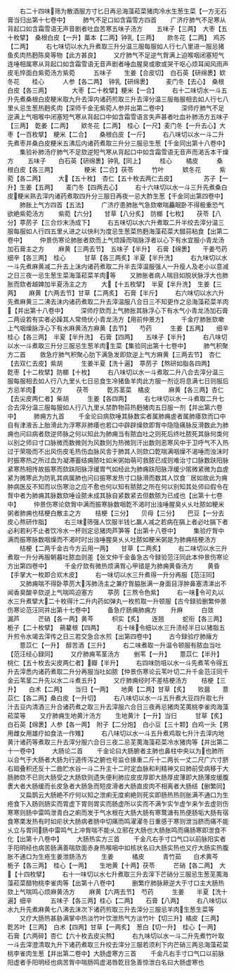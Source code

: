 <!-- { "loadSidebar": true } -->
　　右二十四味筛为散酒服方寸匕日再忌海藻菘菜猪肉冷水生葱生菜【一方无石膏当归出第十七卷中】
　　肺气不足口如含霜雪方四首
　　广济疗肺气不足寒从背起口如含霜雪语无声音剧者吐血苦寒五味子汤方
　　五味子【三两】　大枣【五十枚擘】　桑根白皮【一升】藁本【二两】钟乳【三两】　　款冬花【二两】　鸡苏【二两】
　　右七味切以水九升煮取三升分温三服每服如人行七八里进一服忌猪鱼炙肉热麪陈臭等物【此方甚良】
　　又疗肺气不足逆气胷满上迫喉咽闭塞短气连唾相属寒从背起口如含霜雪语无音声剧者唾血腥臭或歌或哭干呕心烦耳闻风雨声皮毛悴面白紫菀汤方紫菀　　　五味子　　生姜【合皮切】　白石英【研绵褁】欵冬花　　桂心　　　人参【各二两】　钟乳【研绵褁】
　　麦门冬【去心】　桑根白皮【各三两】　　　　大枣【二十枚擘】粳米【一合】
　　右十二味切水一斗五升先煮桑根白皮粳米取九升去滓内诸药煎取三升去滓分温三服毎服相去如人行七八里乆忌生葱热麪炙肉【深师千金无紫菀人参并出第二卷中】
　　深师疗肺气不足逆满上气咽喉中闭塞短气寒从背起口中如含霜雪语言失声甚者吐血补肺汤方五味子【三两】　亁姜【二两】　　欵冬花【二两】　桂心【一尺】麦门冬【一升去心】大枣【一百枚擘】　粳米【二合】　　桑根白皮【一斤】
　　右八味切以水一斗二升先煮枣并桑白皮粳米五沸后内诸药煮取三升分三服忌生葱【千金同出第十八卷中】
　　集验补肺汤疗肺气不足欬逆短气寒从背起口中如含霜雪语无音声而渇舌本干燥方
　　五味子　　白石英【研绵褁】钟乳【同上】　　　桂心
　　橘皮　　　桑根白皮【各三两】　　　　　粳米【二合】茯苓　　　竹叶　　　欵冬花　　　紫菀【各二两】
　　大【五十枚】　杏仁【五十枚去两仁去皮】　　　　　苏子【一升】生姜【五两】　　麦门冬【四两去心】
　　右十六味切以水一斗三升先煮桑白皮粳米熟去滓内诸药煮取四升分三服日再夜一忌大酢生葱【千金同出第四卷中】
　　肺胀上气方四首【五法】
　　广济疗患肺胀气急欬嗽喘麤眠卧不得极重恐气欲絶紫菀汤方
　　紫菀【六分】　　甘草【八分炙】　防榔【七枚】　　茯苓【八分】葶苈子【三合炒末汤成下】
　　右五味切以水六升煮取二升半绞去滓分温三服每服如人行四五里乆进之以快利为度忌生葱菜热麪海藻菘菜大醋蒜粘食【出第二卷中】
　　仲景伤寒论肺胀者欬而上气烦躁而喘脉浮者以心下有水宜服小青龙汤加石膏主之方
　　麻黄【三两去节】　五味子【半升】　石膏【绵褁】　　干姜芍药　　　细辛【各三两】　桂心　　　甘草【各三两炙】半夏【半升洗】
　　右九味切以水一斗先煮麻黄减二升去上沫内诸药煮取二升半去滓温服强人一升瘦人及老小以意减之日三夜一忌生葱生菜海藻菘菜羊肉等
　　又肺胀者病人喘目如脱状脉浮大也肺胀而欬者越婢加半夏汤主之方
　　大【十五枚擘】　半夏【半升洗】　生姜【三两】　　麻黄【六两去节】甘草【二两炙】　石膏【半斤】
　　右六味切以水六升先煮麻黄三二沸去沫内诸药煮取二升去滓温服八合日三不知更作之忌海藻菘菜羊肉【并出第十八卷中】
　　深师疗欬而上气肺胀其脉浮心下有水气小青龙汤加石膏二两设若有实者必躁其人常倚伏小青龙汤方【用前仲景方】
　　千金疗肺胀欬嗽上气咽燥脉浮心下有水麻黄汤方麻黄【去节】　　芍药　　　生姜【五两】　　细辛桂心【各三两】　半夏【半升洗】　石膏【四两】　　五味子【半升】
　　右八味切以水一斗煮取三升分三服忌生葱羊肉生菜【集验同出第十七卷中】
　　肺气积聚方二首
　　救急疗肺气积聚心肋下满急发即欬逆上气方麻黄【三两去节】　杏仁【去双仁去皮】紫胡　　　生姜半夏【洗十遍】　葶苈子【熬研如脂各四两】　　　亁枣【十二枚擘】防榔【十枚】
　　右八味切以水一斗煮取二升八合去滓分温三服每服相去如人行八九里乆七日忌食生冷猪鱼羊肉此方服一剂讫将息满七日则服后方忌羊肉
　　又方
　　茯苓　　　亁苏茎菜　橘皮　　　麻黄【各三两】杏仁【去尖皮两仁者】柴胡　　　生姜【各四两】
　　右七味切以水一斗煮取二升七合去滓分温三服每服如人行八九里乆禁酢物蒜热麪猪肉五日服一剂【并出第六卷中】
　　肺痈方九首
　　千金论曰病欬唾其脉数实者属肺痈虗者属肺痿欬而口中自有津液舌上胎滑此为浮寒非肺痿也若口中辟辟燥欬即胷中隐隐痛脉反滑数此为肺痈也问曰病者欬逆师脉之何以知此为肺痈当有脓血吐之则死后终吐脓死其脉何类何以别之师曰寸口脉微而数微则为风数则为热微则汗出数则恶寒风中于卫呼气不入热过于荣吸而不出风伤皮毛热伤血脉风舎于肺其人则欬口亁喘满咽燥不渴唾而浊沫时时振寒热之所过血为凝滞蓄结痈脓吐如米粥始萌可救脓已成则难治寸口脉数趺阳脉紧寒热相抟故振寒而欬趺阳脉浮缓胃气如经此为肺痈趺阳脉浮缓少隂微紧微为血虗紧为微寒此为防乳其病属肺也问曰振寒发热寸口脉滑而数其人饮食居如故此为痈肿病医反不知而以伤寒治之应不愈也何以知有脓脓之所在何以别知其处师曰假令在胷中者为肺痈其脉数欬唾设脓未成其脉自紧数紧去但数脓为已成也【出第十七卷中】
　　仲景伤寒论欬胷中满而振寒脉数咽亁不渇时出浊唾腥臭乆乆吐脓如粳米粥者肺痈也桔梗白散主之方
　　桔梗【三分】　　贝母【三分】　　巴豆【一分去皮心熬研作脂】
　　右三味筛强人饮服半钱匕羸人减之若病在膈上者必吐膈下者必利若利不止者饮冷水一杯则定忌猪肉芦笋等【出第十八卷中】
　　集验疗胷中满而振寒脉数咽燥而不渇时时出浊唾腥臭乆乆吐脓如粳米粥是为肺痈桔梗汤方
　　桔梗【二两千金古今方云用一两】　　甘草【二两炙】
　　右二味切以水三升煮取一升分再服朝暮吐脓血则差【张文仲千金备急古今録验范汪同此本仲景伤寒论方出第四卷中】
　　千金疗欬有微热烦满胷心甲错是为肺痈黄昏汤方
　　黄昏【手掌大一枚即合欢木皮】
　　右一味切以水三升煮得一升分再服【范汪同】
　　又肺痈喘不得卧葶苈大泻肺汤主之兼疗胷脇胀满一身面目浮肿鼻塞清涕出不闻香臭酸辛欬逆上气喘鸣迫塞方
　　葶苈【三熬令色紫】
　　右一味令可丸以水三升煮擘大二十枚得汁二升内药如弹丸一枚煎取一升顿服【古今録验删繁仲景伤寒论范汪同并出第十七卷中】
　　备急疗肠痈肺痈方
　　升麻　　　白敛　　　漏芦　　　芒硝【各一两】黄芩　　　枳实【炙】　　连翘　　　蛇衔【各三两】栀子【二十枚擘】　蒴藋根【四两】
　　右十味令细以水三升渍经半日以猪脂五升煎令水竭去滓传之日三若交急合水煎【出第四卷中】
　　古今録验疗肺癕方
　　薏苡仁【一升】　醇苦酒【三升】
　　右二味煮取一升温令顿服有脓血当吐【范汪经心録同】
　　又疗肺痈苇茎汤方
　　剉苇【一升】　　薏苡仁【半升】　桃仁【五十枚去尖皮两仁者】瓣【半升】
　　右四味防咀以水一斗先煮苇令得五升去滓悉内诸药煮取二升分再服当吐如脓【仲景伤寒论云苇叶切二升千金范汪同千金云苇茎二升先以水二斗煮五升】
　　又疗肺痈经时不差桔梗汤方
　　桔梗【三升】　　白术【二两】　　当归【一两】　　地黄【二两】甘草【炙】　　败醤　　薏苡仁【各二两】桑白皮【一升切】
　　右八味切以水一斗五升煮大豆四升取七升汁去豆内清酒三升合诸药煮之取三升去滓服六合日三夜再忌猪肉芜荑桃李雀肉海藻菘菜等
　　又疗肺痈生地黄汁汤方
　　生地黄汁【一升】当归　　　甘草【炙】　　白石英【绵褁】人参【各一两】　附子【二分炮】　白小豆【三十颗】白鸡一头【男用雌女用雄疗如食法一作雉】
　　右八味切以水一斗五升煮鸡取七升汁去滓内地黄汁诸药等煮取三升去滓分服六合日三夜二忌芜荑海藻菘菜冷水猪肉等【并出第二十一卷中】
　　大肠论二首
　　千金论曰大肠腑者主肺也鼻柱中央以为也肺所以合气于大肠者大肠为行道传泻之腑也号监仓掾重二斤十二两长一丈二尺广六寸脐右廻叠积还反十二曲贮水谷一斗二升主十二时定血脉和利精神又曰肺前受病移于大肠肺欬不已则大肠受之大肠欬则遗失便利肺应皮皮厚即大肠厚皮薄即大肠薄皮缓腹褁大者大肠缓而长皮急者大肠急而短皮滑者大肠直皮肉不相离者大肠结【删繁同】
　　又扁鹊云大肠絶不疗何以知之泄痢无度痢絶则死实即肠热热则胀满不通口为生疮食下入肠则肠实而胃虚下胃则胃实而肠虚所以实而不满乍实乍虚乍来乍去虚则伤寒寒则肠中雷鸣泄青白之痢而发于气水根在大肠大肠有寒鹜溏有热便肠垢大肠有宿食寒栗发热有时如疟状大肠病者肠中切痛而鸣濯濯冬日重感于寒则泄当脐而痛不能乆立与胃同肠中雷鸣气上冲胷喘不能乆立邪在大肠也大肠胀鸣而痛肠寒即泄食不化【出第十八卷中】
　　大肠热实方三首
　　千金凡右手寸口气口以前脉阳实者手阳明经也病苦肠满善喘欬面赤身热喉咽中如核状名曰大肠实热也又疗大肠实热腹胀不通口为生疮生姜泄肠汤方
　　生姜　　　橘皮　　　青竹茹　　白术黄芩　　　栀子【各三两】　桂心【一两】　　生地黄【十两】茯苓　　　芒硝【各二两】　大【十四枚擘】
　　右十一味切以水七升煮取三升去滓下芒硝分三服忌生葱芜荑海藻菘菜醋物桃李雀肉等【出第十八卷中】
　　删繁疗肺脉厥逆大于寸口主大肠热欬上气喘鸣心烦麻黄汤方
　　麻黄【六两去节】　芍药　　　生姜　　半夏【洗十遍】细辛　　　五味子【各三两】桂心【二两】　　石膏【八两】
　　右八味切以水九升先煮麻黄七八沸去沫次下诸药煎取三升去滓分三服忌羊肉生葱生菜等
　　又疗大肠热甚胁满掌中热淡竹叶饮泄热气方淡竹叶【切三升】橘皮【三两】　　亁苏叶【三两】　白术【四两】甘草【一两炙】　葱白【切一升】　桂心【一两】　　石膏【六两碎】杏仁【六十枚去皮尖熬】
　　右九味切以水一斗二升先煮竹叶取一斗去滓澄清取九升下诸药煮取三升绞去滓分三服若须利下内芒硝三两忌海藻菘菜桃李雀肉生葱【并出第二卷中】大肠虚寒方三首
　　千金凡右手寸口气口以前脉阳虚者手阳明经也病苦胷中喘肠鸣虚渴唇亁目急善惊泄白名曰大肠虚寒也
